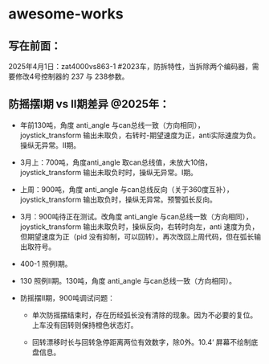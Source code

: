 # awesome-works

## 写在前面：
2025年4月1日：zat4000vs863-1 #2023车，防拆特性，当拆除两个编码器，需要修改4号控制器的 237 与 238参数。

## 防摇摆I期 vs II期差异 @2025年：

- 年前130吨，角度 anti_angle 与can总线一致（方向相同），joystick_transform 输出未取负，右转时-期望速度为正，anti实际速度为负。操纵无异常。II期。
- 3月上：700吨，角度anti_angle 取can总线值，未放大10倍，joystick_transform 输出未取负时时，操纵无异常。I期。
- 上周：900吨，角度 anti_angle 与can总线反向（关于360度互补），joystick_transform 输出取负时，操纵无异常。预警弧长反向。


- 3月：900吨待正在测试。改角度 anti_angle 与can总线一致（方向相同），joystick_transform 输出未取负时，操纵反向，右转时向左，anti 速度为负，但期望速度为正（pid 没有抑制，可以回转）。再次改回上周代码，但在弧长输出取符号。

- 400-1 照例I期。

- 130 照例II期。130吨，角度 anti_angle 与can总线一致（方向相同）。

- 防摇摆II期，900吨调试问题：

  - 单次防摇摆结束时，存在历经弧长没有清除的现象。因为不必要的复位。上车没有回转则保持橙色状态灯。

  - 回转漂移时长与回转急停距离两位有效数字，除0外。10.4‘ 屏幕不绘制底盘信息。


